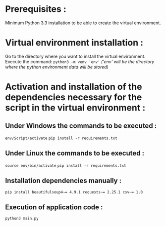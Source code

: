 # **Prerequisites :** # 

Minimum Python 3.3 installation to be able to create the virtual environment.

# **Virtual environment installation :** #

Go to the directory where you want to install the virtual environment. 
Execute the command:
`python3 -m venv 'env'` 
*('env' will be the directory where the python environment data will be stored)*

# **Activation and installation of the dependencies necessary for the script in the virtual environment :** #

## Under Windows the commands to be executed : ##

`env/Script/activate`
`pip install -r requirements.txt`

## Under Linux the commands to be executed : ##

`source env/bin/activate`
`pip install -r requirements.txt`

## Installation dependencies manually : ##

`pip install beautifulsoup4~= 4.9.1 requests~= 2.25.1 csv~= 1.0`

## Execution of application code : ##

`python3 main.py`
